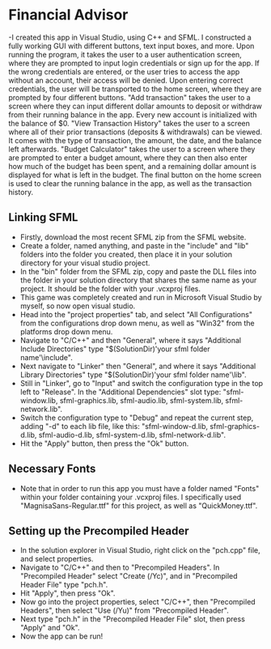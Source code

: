 # Financial Advisor
-I created this app in Visual Studio, using C++ and SFML. I constructed a fully working GUI with different buttons, text input boxes, and more. Upon running the program, it takes the user to a user authentication screen, where they are prompted to input login credentials or sign up for the app. If the wrong credentials are entered, or the user tries to access the app without an account, their access will be denied. Upon entering correct credentials, the user will be transported to the home screen, where they are prompted by four different buttons. "Add transaction" takes the user to a screen where they can input different dollar amounts to deposit or withdraw from their running balance in the app. Every new account is initialized with the balance of $0. "View Transaction History" takes the user to a screen where all of their prior transactions (deposits & withdrawals) can be viewed. It comes with the type of transaction, the amount, the date, and the balance left afterwards. "Budget Calculator" takes the user to a screen where they are prompted to enter a budget amount, where they can then also enter how much of the budget has been spent, and a remaining dollar amount is displayed for what is left in the budget. The final button on the home screen is used to clear the running balance in the app, as well as the transaction history.

## Linking SFML
- Firstly, download the most recent SFML zip from the SFML website.
- Create a folder, named anything, and paste in the "include" and "lib" folders into the folder you created, then place it in your solution directory for your visual studio project.
- In the "bin" folder from the SFML zip, copy and paste the DLL files into the folder in your solution directory that shares the same name as your project. It should be the folder with your .vcxproj files.
- This game was completely created and run in Microsoft Visual Studio by myself, so now open visual studio.
- Head into the "project properties" tab, and select "All Configurations" from the configurations drop down menu, as well as "Win32" from the platforms drop down menu.
- Navigate to "C/C++" and then "General", where it says "Additional Include Directories" type "$(SolutionDir)\'your sfml folder name'\include".
- Next navigate to "Linker" then "General", and where it says "Additional Library Directories" type "$(SolutionDir)\'your sfml folder name'\lib".
- Still in "Linker", go to "Input" and switch the configuration type in the top left to "Release". In the "Additional Dependencies" slot type: "sfml-window.lib, sfml-graphics.lib, sfml-audio.lib, sfml-system.lib, sfml-network.lib".
- Switch the configuration type to "Debug" and repeat the current step, adding "-d" to each lib file, like this: "sfml-window-d.lib, sfml-graphics-d.lib, sfml-audio-d.lib, sfml-system-d.lib, sfml-network-d.lib".
- Hit the "Apply" button, then press the "Ok" button.

## Necessary Fonts
- Note that in order to run this app you must have a folder named "Fonts" within your folder containing your .vcxproj files. I specifically used "MagnisaSans-Regular.ttf" for this project, as well as "QuickMoney.ttf".

## Setting up the Precompiled Header
- In the solution explorer in Visual Studio, right click on the "pch.cpp" file, and select properties.
- Navigate to "C/C++" and then to "Precompiled Headers". In "Precompiled Header" select "Create (/Yc)", and in "Precompiled Header File" type "pch.h".
- Hit "Apply", then press "Ok".
- Now go into the project properties, select "C/C++", then "Precompiled Headers", then select "Use (/Yu)" from "Precompiled Header".
- Next type "pch.h" in the "Precompiled Header File" slot, then press "Apply" and "Ok".
- Now the app can be run!
